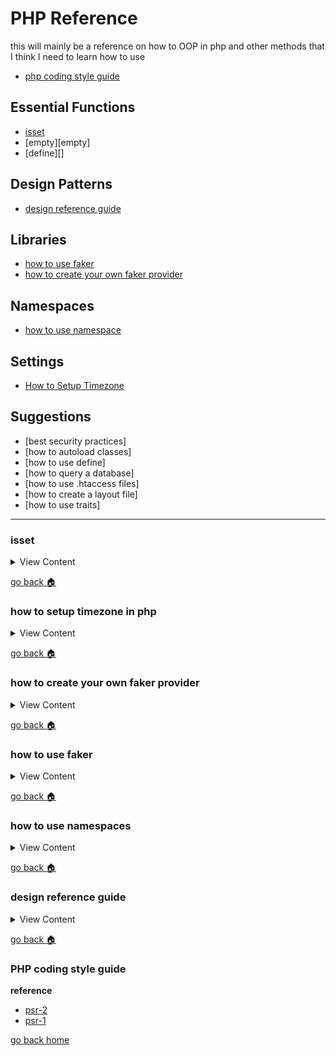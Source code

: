 
# PHP Reference

this will mainly be a reference on how to OOP in php and other methods that I think
I need to learn how to use

- [php coding style guide][psr]

## Essential Functions
- [isset][isset]
- [empty][empty]
- [define][]

## Design Patterns
- [design reference guide][design-reference]

## Libraries

- [how to use faker][faker-basic]
- [how to create your own faker provider][faker-provider]


## Namespaces
- [how to use namespace][namespace]

## Settings
- [How to Setup Timezone][php-timezone]

## Suggestions
- [best security practices]
- [how to autoload classes]
- [how to use define]
- [how to query a database]
- [how to use .htaccess files]
- [how to create a layout file]
- [how to use traits]

[isset]:#isset
[php-timezone]:#how-to-setup-timezone-in-php
[faker-provider]:#how-to-create-your-own-faker-provider
[faker-basic]:#how-to-use-faker
[namespace]:#how-to-use-namespaces
[design-reference]:#design-reference-guide
[psr]:#php-coding-style-guide
[home]:#php-reference

---

### isset

<details>
<summary>
View Content
</summary>

**reference**
- [isset, empty, and is_null](https://www.virendrachandak.com/techtalk/php-isset-vs-empty-vs-is_null/)

**My definition**: isset checks whether or not a value is null or not. This function is best used for $_GET or $_POST type of globals, not variables. If the value is 0 or
an empty string it will still return true

```php
$a = 0;

// it works
echo (isset($a) == true)? "it works <br>" : "is not set <br>" ;

$b = "";

// it works
echo (isset($b) == true)? "it works <br>" : "is not set <br>" ;


// it does not work
echo (isset($c) == true)? "it works <br>" : "is not set <br>" ;

```

</details>


[go back :house:][home]

### how to setup timezone in php

<details>
<summary>
View Content
</summary>

**reference**
- [How to Setup Timezone in php.ini or PHP Script](https://tecadmin.net/setup-timezone-in-php-configuration/)
- [date_default_timezone_get](http://php.net/manual/en/function.date-default-timezone-get.php)

1. go to php.ini with vim

```
sudo vim /etc/php/7.0/apache2/php.ini
```

2. search the date.timezone section with the "?" keyword

```
? date.timezone
```

3. once you to find the section add the appropriate timezone

```
 date.timezone = "America/New_York"
```

4. after you have saved the file, then restart apache

```
sudo service apache2 restart;
```

</details>


[go back :house:][home]



### how to create your own faker provider

<details>
<summary>
View Content
</summary>

:link: **reference**

- [Generating Fake Data in PHP With Faker](http://wern-ancheta.com/blog/2016/01/28/generating-fake-data-in-php-with-faker/)

1. create a seperate class like this

```php
<?php

namespace Faker\Provider;

class Element extends \Faker\Provider\Base {


    protected static $element = ["fire","water","wind","earth"];


    public function element(){
        return static::randomElement(static::$element);
    }


}
```

2. now in your index file, add the class for the provider

```php
<!DOCTYPE html>
<html>

<head>
    <title>PHP Practice</title>
    <meta name="name" content="content">
    <link rel="stylesheet" href="https://maxcdn.bootstrapcdn.com/bootstrap/4.0.0/css/bootstrap.min.css" integrity="sha384-Gn5384xqQ1aoWXA+058RXPxPg6fy4IWvTNh0E263XmFcJlSAwiGgFAW/dAiS6JXm" crossorigin="anonymous">
</head>

<body>
    <header>
        <?php
        require_once 'vendor/autoload.php';
        include "element.php";

        use Faker\Provider\Element;

        $faker = Faker\Factory::create();
        $faker->addProvider(new Element($faker));// add the provider and that is all you got to do

       echo  $faker->element;




		?>

    </header>
    <main>

    </main>
    <footer>

    </footer>
</body>

</html>


```

</details>


[go back :house:][home]



###  how to use faker

<details>
<summary>
View Content
</summary>

:link: **reference**

- [Faker Github](https://github.com/fzaninotto/Faker)

1. install faker with composer

```
composer require fzaninotto/faker

```
2. next in your index.php file require or include the faker autoload file

```php

<!DOCTYPE html>
<html>

<head>
    <title>PHP Practice</title>
    <meta name="name" content="content">
    <link rel="stylesheet" href="https://maxcdn.bootstrapcdn.com/bootstrap/4.0.0/css/bootstrap.min.css" integrity="sha384-Gn5384xqQ1aoWXA+058RXPxPg6fy4IWvTNh0E263XmFcJlSAwiGgFAW/dAiS6JXm" crossorigin="anonymous">


</head>

<body>
    <header>
        <?php

		// including the file
        require_once 'vendor/autoload.php';




		?>

    </header>
    <main>

    </main>
    <footer>

    </footer>
</body>

</html>

```

3. Now call the create method from the Factory in order to be able to generate
faker data

```php


<!DOCTYPE html>
<html>

<head>
    <title>PHP Practice</title>
    <meta name="name" content="content">
    <link rel="stylesheet" href="https://maxcdn.bootstrapcdn.com/bootstrap/4.0.0/css/bootstrap.min.css" integrity="sha384-Gn5384xqQ1aoWXA+058RXPxPg6fy4IWvTNh0E263XmFcJlSAwiGgFAW/dAiS6JXm" crossorigin="anonymous">


</head>

<body>
    <header>
        <?php

		// including the file
        require_once 'vendor/autoload.php';

		//initiate faker
        $faker = Faker\Factory::create();

		// Now faker should be able to generate random data
		echo $faker->name;

		?>

    </header>
    <main>

    </main>
    <footer>

    </footer>
</body>

</html>

```

</details>


[go back :house:][home]





### how to use namespaces

<details>
    <summary>
        View Content
    </summary>

**videos**

- [PHP Namespaces Tutorial](https://www.youtube.com/watch?v=t3SvDAoODr8)

So the point of namespaces is to give classes,functions,or constants that might have similar names
a unique identifier with namespaces. This should ultimately avoid name collisions

**Hello.php**

```php
    <?php

    namespace Greeting;

    class Hello{

        public function __construct(){

            echo "hello world";
        }
    }

```



**App.php**

```php
// You need to include the file where the class is, if you don't
// you will get an error
include "Hello.php";

use Greeting\Hello;


new Hello();// this should print out hello world


```

#### If you are using namespaces for functions

**Zelda.php**

```php

<?php

namespace Zelda;

function link(){

echo "I swing swords and solve puzzles";
}

```


**App.php**

```php

include "Zelda.php"

use Zelda;

Zelda\link();// this works

link(); // this will not work

```

</details>

[go back :house:][home]

### design reference guide

<details>
<summary>
View Content
</summary>

**reference**
- [design patterns php](http://designpatternsphp.readthedocs.io/en/latest/)

</details>

[go back :house:][home]

### PHP coding style guide

**reference**
- [psr-2](https://docs.opnsense.org/development/guidelines/psr2.html)
- [psr-1](https://github.com/php-fig/fig-standards/blob/master/accepted/PSR-1-basic-coding-standard.md)

[go back home][home]

